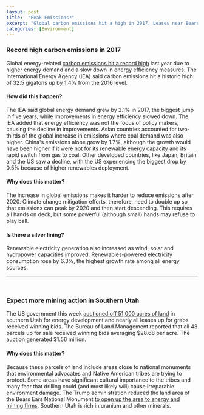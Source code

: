 ```yaml
---
layout: post
title:  "Peak Emissions?"
excerpt: "Global carbon emissions hit a high in 2017. Leases near Bears Ears snapped up by extractives."
categories: [Environment]
---
```


### Record high carbon emissions in 2017

Global energy-related <a href="https://www.reuters.com/article/us-energy-carbon-iea/global-carbon-emissions-hit-record-high-in-2017-idUSKBN1GY0RB" target="_blank">carbon emissions hit a record high</a> last year due to higher energy demand and a slow down in energy efficiency measures. The International Energy Agency (IEA) said carbon emissions hit a historic high of 32.5 gigatons up by 1.4% from the 2016 level.

#### How did this happen?

The IEA said global energy demand grew by 2.1% in 2017, the biggest jump in five years, while improvements in energy efficiency slowed down. The IEA added that energy efficiency was not the focus of policy makers, causing the decline in improvements. Asian countries accounted for two-thirds of the global increase in emissions where coal demand was also higher. China's emissions alone grow by 1.7%, although the growth would have been higher if it were not for its renewable energy capacity and its rapid switch from gas to coal. Other developed countries, like Japan, Britain and the US saw a decline, with the US experiencing the biggest drop by 0.5% because of higher renewables deployment.

#### Why does this matter?

The increase in global emissions makes it harder to reduce emissions after 2020. Climate change mitigation efforts, therefore, need to double up so that emissions can peak by 2020 and then start descending. This requires all hands on deck, but some powerful (although small) hands may refuse to play ball.

#### Is there a silver lining?

Renewable electricity generation also increased as wind, solar and hydropower capacities improved. Renewables-powered electricity consumption rose by 6.3%, the highest growth rate among all energy sources.

* * *
<br />

### Expect more mining action in Southern Utah

The US government this week <a href="https://www.reuters.com/article/us-usa-utah-energy/drillers-snap-up-federal-leases-near-utahs-wilderness-monuments-idUSKBN1GW1AL" target="_blank">auctioned off 51,000 acres of land</a> in southern Utah for energy development and nearly all leases up for grabs received winning bids. The Bureau of Land Management reported that all 43 parcels up for sale received winning bids averaging $28.68 per acre. The auction generated $1.56 million.

#### Why does this matter?

Because these parcels of land include areas close to national monuments that environmental advocates and Native American tribes are trying to protect. Some areas have significant cultural importance to the tribes and many fear that drilling could (and most likely will) cause irreparable environment damage. The Trump administration reduced the land area of the Bears Ears National Monument <a href="https://www.sustainabilitymatters.info/environment/2018/03/02/BigEar.html" target="_blank">to open up the area to energy and mining firms</a>. Southern Utah is rich in uranium and other minerals.
